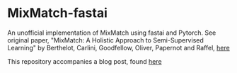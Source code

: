 # MixMatch-fastai
An unofficial implementation of MixMatch using fastai and Pytorch. See original paper, "MixMatch: A Holistic Approach to Semi-Supervised Learning" by Berthelot, Carlini, Goodfellow, Oliver, Papernot and Raffel, [here](https://arxiv.org/abs/1905.02249)

This repository accompanies a blog post, found [here](https://medium.com/@noachr/a-fastai-pytorch-implementation-of-mixmatch-314bb30d0f99)
